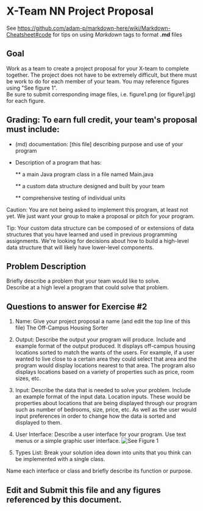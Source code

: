 # X-Team NN Project Proposal

See https://github.com/adam-p/markdown-here/wiki/Markdown-Cheatsheet#code for tips on using *Markdown* tags to format __.md__ files

## Goal

Work as a team to create a project proposal for your X-team to complete together.
The project does not have to be extremely difficult,
but there must be work to do for each member of your team.
You may reference figures using "See figure 1".  
Be sure to submit corresponding image files, i.e. figure1.png (or figure1.jpg) for each figure.

## Grading: To earn full credit, your team's proposal must include:

* (md) documentation: [this file] describing purpose and use of your program

* Description of a program that has:

  ** a main Java program class in a file named Main.java
  
  ** a custom data structure designed and built by your team
  
  ** comprehensive testing of individual units
  
 Caution: You are not being asked to implement this program, at least not yet. 
 We just want your group to make a proposal or pitch for your program.
 
 Tip: Your custom data structure can be composed of or extensions of data structures that you have learned and used in previous programming assignments.  We're looking for decisions about how to build a high-level data structure that will likely have lower-level components.

## Problem Description

Briefly describe a problem that your team would like to solve.  
Describe at a high level a program that could solve that problem.

## Questions to answer for Exercise #2

1. Name: Give your project proposal a name (and edit the top line of this file)
The Off-Campus Housing Sorter


2. Output: Describe the output your program will produce.  Include and example format of the output produced.
It displays off-campus housing locations sorted to match the wants of the users. For example, if a user wanted to live
close to a certain area they could select that area and the program would display locations nearest to that area. The program
also displays locations based on a variety of properties such as price, room sizes, etc.
3. Input: Describe the data that is needed to solve your problem. Include an example format of the input data.
Location inputs. These would be properties about locations that are being displayed through our program such as number of bedrooms,
size, price, etc. As well as the user would input preferences in order to change how the data is sorted and displayed to them.

4. User Interface: Describe a user interface for your program.  Use text menus or a simple graphic user interface.
![See Figure 1](https://imgur.com/dALXHQL)


5. Types List: Break your solution idea down into units that you think can be implemented with a single class.



Name each interface or class and briefly describe its function or purpose.


## Edit and Submit this file and any figures referenced by this document.

